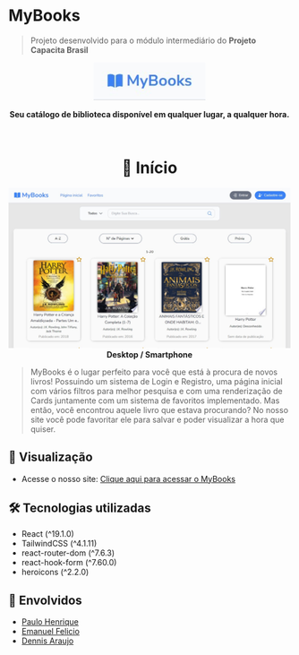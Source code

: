 # MyBooks

> Projeto desenvolvido para o módulo intermediário do **Projeto Capacita Brasil**

<p align="center">
  <img src="src/assets/Logo-MyBooks.jpeg" alt="Logo MyBooks" width="200" />
</p>
<p align="center"><strong>Seu catálogo de biblioteca disponível em qualquer lugar, a qualquer hora.</strong></p>
</br>
<h1 align="center">📖 Início</h1>
<p align="center">
  <img src="src/assets/Principal-MyBooks.jpeg" alt="Início MyBooks" width="800" /><br><strong>Desktop / Smartphone</strong>
</p>  



> MyBooks é o lugar perfeito para você que está à procura de novos livros! Possuindo um sistema de Login e Registro, uma página inicial com vários filtros para melhor pesquisa e com uma renderização de Cards juntamente com um sistema de favoritos implementado. Mas então, você encontrou aquele livro que estava procurando? No nosso site você pode favoritar ele para salvar e poder visualizar a hora que quiser.
## 📲 Visualização
- Acesse o nosso site: [Clique aqui para acessar o MyBooks](https://mybooks-ebon.vercel.app/)
## 🛠 Tecnologias utilizadas
- React (^19.1.0)
- TailwindCSS (^4.1.11)
- react-router-dom (^7.6.3)
- react-hook-form (^7.60.0)
- heroicons (^2.2.0)
## 🎎 Envolvidos
- [Paulo Henrique](https://github.com/PauloHenrrq)
- [Emanuel Felicio](https://github.com/emanuelfelicio)
- [Dennis Araujo](https://github.com/Dennissant)
